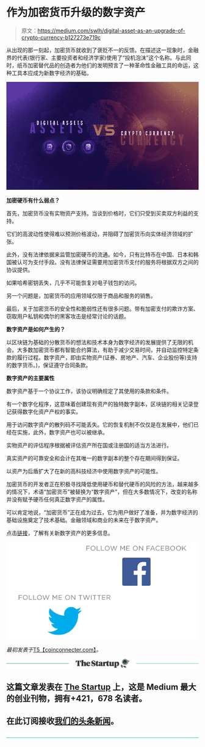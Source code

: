 # 作为加密货币升级的数字资产

> 原文：<https://medium.com/swlh/digital-asset-as-an-upgrade-of-crypto-currency-b127273e719c>

从出现的那一刻起，加密货币就收到了褒贬不一的反馈。在描述这一现象时，金融界的代表(银行家、主要投资者和经济学家)使用了“投机泡沫”这个名称。与此同时，纸币加密替代品的创造者为他们的发明预言了一种革命性金融工具的命运，这种工具本应成为新数字经济的基础。

![](img/7406ff63c99e37d28a4aa29ad0f43dbb.png)

**加密硬币有什么弱点？**

首先，加密货币没有实物资产支持。当谈到价格时，它们只受到买卖双方利益的支持。

它们的高波动性使得难以预测价格波动，并阻碍了加密货币向实体经济领域的扩张。

此外，没有法律依据来监管加密硬币的流通。如今，只有比特币在中国、日本和韩国被认可为支付手段。没有法律保证需要用加密货币支付的服务将根据双方之间的协议提供。

如果哈希密钥丢失，几乎不可能恢复对电子钱包的访问。

另一个问题是，加密货币的应用领域仅限于商品和服务的销售。

最后，关于加密货币的安全性和脆弱性还有很多问题。带有加密支付的欺诈方案、窃取用户私钥和偶尔的黑客攻击是经常讨论的话题。

**数字资产是如何产生的？**

以区块链为基础的分散货币的想法和技术本身为数字经济的发展提供了无限的机会。大多数加密货币都有智能合约算法，有助于减少交易时间，并自动监控特定条款的履行过程。数字资产，即由实物资产(证券、房地产、汽车、企业股份等)支持的数字货币。)，保证遵守合同条款。

**数字资产的主要属性**

数字资产基于一个协议工作，该协议明确规定了其使用的条款和条件。

有一个数字化程序，这意味着创建现有资产的独特数字副本，区块链的相关记录登记获得数字化资产产权的事实。

用于访问数字资产的散列码不可能丢失。它的恢复机制不仅仅是在发展中，他们已经在实施，此外，数字资产也可以被继承。

实物资产的评估程序根据被评估资产所在国或注册国的适当方法进行。

真实资产的可靠安全和会计在其唯一的数字副本的整个存在期间得到保证。

以资产为后盾扩大了在新的高科技经济中使用数字资产的可能性。

加密货币的开发者正在积极寻找降低使用硬币和替代硬币的风险的方法，越来越多的情况下，术语“加密货币”被替换为“数字资产”，但在大多数情况下，改变的名称并没有赋予硬币任何真正数字资产的属性。

可以肯定地说，“加密货币”正在成为过去，它为用户做好了准备，并为数字经济的基础设施奠定了技术基础。金融领域和商业的未来在于数字资产。

点击[链接](https://www.bitbon.space/en/news/global/crypto-currency-or-digital-asset)，了解有关新数字资产的更多信息。

[![](img/a9d5b3d727978f28e8715931ffbae99c.png)](https://www.facebook.com/bitbon.official)[![](img/5ca399e92ceb96fa39e1cdf0e2f8bd2c.png)](https://twitter.com/BitbonSpace)

*最初发表于*[T5【coinconnecter.com】](https://coinconnecter.com/digital-asset-as-an-upgrade-of-crypto-currency/)*。*

[![](img/308a8d84fb9b2fab43d66c117fcc4bb4.png)](https://medium.com/swlh)

## 这篇文章发表在 [The Startup](https://medium.com/swlh) 上，这是 Medium 最大的创业刊物，拥有+421，678 名读者。

## 在此订阅接收[我们的头条新闻](https://growthsupply.com/the-startup-newsletter/)。

[![](img/b0164736ea17a63403e660de5dedf91a.png)](https://medium.com/swlh)